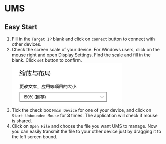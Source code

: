 # UMS
## Easy Start
1. Fill in the ``Target IP`` blank and click on ``connect`` button to connect with other devices.
2. Check the screen scale of your device. For Windows users, click on the mouse right and open Display Settings. Find the scale and fill in the blank. Click ``set`` button to confirm.
 ![](./img/scale.png)
3. Tick the check box ``Main Device`` for one of your device, and click on ``Start Unbounded Mouse`` for **3** times. The application will check if mouse is shared. 
4. Click on ``Open File`` and choose the file you want UMS to manage. Now you can easily transmit the file to your other device just by dragging it to the left screen bound.

